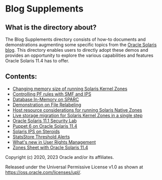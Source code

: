 # Blog Supplements	

## What is the directory about?		

The Blog Supplements directory consists of how-to documents and demonstrations augmenting some specific topics from the [Oracle Solaris blog](https://blogs.oracle.com/solaris/). This directory enables users to directly adopt these demos and provides an opportunity to explore the various capabilities and features Oracle Solaris 11.4 has to offer.

## Contents:

* [Changing memory size of running Solaris Kernel Zones](/Blog_Supplements/Changing_memory_size_of_running_Solaris_Kernel_Zones)
* [Controlling PF rules with SMF and IPS](/Blog_Supplements/Controlling_PF_Rules_with_SMF_and_IPS)
* [Database In-Memory on SPARC](/Blog_Supplements/Database_In_Memory_on_SPARC)
* [Demonstration on File Relabeling](/Blog_Supplements/A_Demonstration_of_File_Relabeling)
* [Host resource considerations for running Solaris Native Zones](Host_Resource_Considerations_for_Running_Oracle_Solaris_Native_Zones)
* [Live storage migration for Solaris Kernel Zones in a single step](Live_Storage_Migration_for_Solaris_Kernel_Zones_in_a_Single_Step)
* [Oracle Solaris 11.1 Security Lab](/Blog_Supplements/Oracle_Solaris_11.1_Security_Lab)
* [Puppet 6 on Oracle Solaris 11.4](Puppet_6_on_Oracle_Solaris_11.4)
* [Solaris IPS on Steroids](Blog_Supplements/Solaris_IPS_On_Steroids)
* [StatsStore Threshold Alerts](Blog_Supplements/Threshold_FMA_Alerts)
* [What's new in User Rights Management](/Blog_Supplements//Whats_new_in_User_Rights_Management)
* [Zones Sheet with Oracle Solaris 11.4](/Blog_Supplements/Zones_Sheet)

Copyright (c) 2020, 2023 Oracle and/or its affiliates.

Released under the Universal Permissive License v1.0 as shown at
<https://oss.oracle.com/licenses/upl/>.
